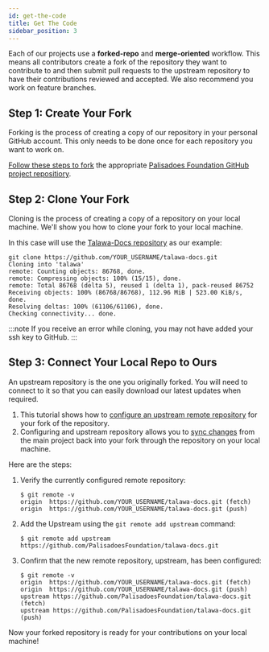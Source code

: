 ```yaml
---
id: get-the-code
title: Get The Code
sidebar_position: 3
---
```


Each of our projects use a **forked-repo** and **merge-oriented** workflow. This means all contributors create a fork of the repository they want to contribute to and then submit pull requests to the upstream repository to have their contributions reviewed and accepted. We also recommend you work on feature branches.

## Step 1: Create Your Fork

Forking is the process of creating a copy of our repository in your personal GitHub account. This only needs to be done once for each repository you want to work on.

[Follow these steps to fork](https://docs.github.com/en/get-started/quickstart/fork-a-repo) the appropriate [Palisadoes Foundation GitHub project repositiory](https://github.com/PalisadoesFoundation).

## Step 2: Clone Your Fork

Cloning is the process of creating a copy of a repository on your local machine. We'll show you how to clone your fork to your local machine.

In this case will use the [Talawa-Docs repository](https://github.com/PalisadoesFoundation/talawa-docs) as our example:

```
git clone https://github.com/YOUR_USERNAME/talawa-docs.git
Cloning into 'talawa'
remote: Counting objects: 86768, done.
remote: Compressing objects: 100% (15/15), done.
remote: Total 86768 (delta 5), reused 1 (delta 1), pack-reused 86752
Receiving objects: 100% (86768/86768), 112.96 MiB | 523.00 KiB/s, done.
Resolving deltas: 100% (61106/61106), done.
Checking connectivity... done.
```

:::note
If you receive an error while cloning, you may not have added your ssh key to GitHub.
:::

## Step 3: Connect Your Local Repo to Ours

An upstream repository is the one you originally forked. You will need to connect to it so that you can easily download our latest updates when required.

1. This tutorial shows how to [configure an upstream remote repository](https://docs.github.com/en/pull-requests/collaborating-with-pull-requests/working-with-forks/configuring-a-remote-repository-for-a-fork) for your fork of the repository.
1. Configuring and upstream repository allows you to [sync changes](https://docs.github.com/en/pull-requests/collaborating-with-pull-requests/working-with-forks/syncing-a-fork) from the main project back into your fork through the repository on your local machine.

Here are the steps:

1. Verify the currently configured remote repository:

   ```
   $ git remote -v
   origin  https://github.com/YOUR_USERNAME/talawa-docs.git (fetch)
   origin  https://github.com/YOUR_USERNAME/talawa-docs.git (push)
   ```

1. Add the Upstream using the `git remote add upstream` command:

   ```
   $ git remote add upstream https://github.com/PalisadoesFoundation/talawa-docs.git
   ```

1. Confirm that the new remote repository, upstream, has been configured:

   ```
   $ git remote -v
   origin  https://github.com/YOUR_USERNAME/talawa-docs.git (fetch)
   origin  https://github.com/YOUR_USERNAME/talawa-docs.git (push)
   upstream https://github.com/PalisadoesFoundation/talawa-docs.git (fetch)
   upstream https://github.com/PalisadoesFoundation/talawa-docs.git (push)
   ```

Now your forked repository is ready for your contributions on your local machine!
